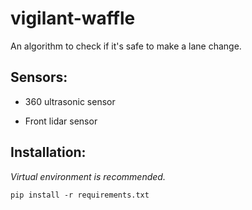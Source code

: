 # vigilant-waffle

An algorithm to check if it's safe to make a lane change.

## Sensors:

* 360 ultrasonic sensor

* Front lidar sensor

## Installation:

*Virtual environment is recommended.*

    pip install -r requirements.txt
